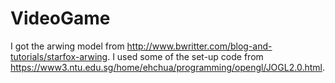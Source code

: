 VideoGame
=========
I got the arwing model from http://www.bwritter.com/blog-and-tutorials/starfox-arwing.
I used some of the set-up code from https://www3.ntu.edu.sg/home/ehchua/programming/opengl/JOGL2.0.html.
